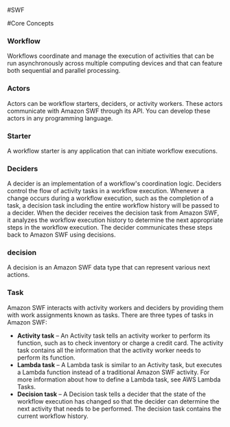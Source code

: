 #SWF

#Core Concepts

### Workflow
Workflows coordinate and manage the execution of activities that can be run asynchronously across multiple computing devices and that can feature both sequential and parallel processing.

### Actors
 Actors can be workflow starters, deciders, or activity workers. These actors communicate with Amazon SWF through its API. You can develop these actors in any programming language.

### Starter
A workflow starter is any application that can initiate workflow executions.

### Deciders
A decider is an implementation of a workflow's coordination logic. Deciders control the flow of activity tasks in a workflow execution. Whenever a change occurs during a workflow execution, such as the completion of a task, a decision task including the entire workflow history will be passed to a decider. When the decider receives the decision task from Amazon SWF, it analyzes the workflow execution history to determine the next appropriate steps in the workflow execution. The decider communicates these steps back to Amazon SWF using decisions.

### decision
A decision is an Amazon SWF data type that can represent various next actions.

### Task

Amazon SWF interacts with activity workers and deciders by providing them with work assignments known as tasks. There are three types of tasks in Amazon SWF:

- **Activity task** – An Activity task tells an activity worker to perform its function, such as to check inventory or charge a credit card. The activity task contains all the information that the activity worker needs to perform its function.
- **Lambda task**     – A Lambda task is similar to an Activity task, but executes a Lambda function instead of a traditional Amazon SWF activity. For more information about how to define a Lambda task, see AWS Lambda Tasks.
- **Decision task** – A Decision task tells a decider that the state of the workflow execution has changed so that the decider can determine the next activity that needs to be performed. The decision task contains the current workflow history.
